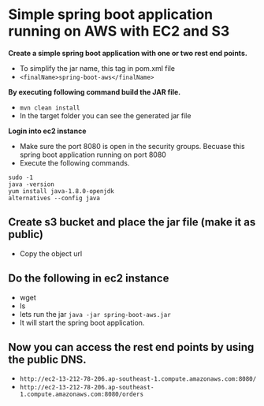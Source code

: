 # Simple spring boot application running on AWS with EC2 and S3

**Create a simple spring boot application with one or two rest end points.**
- To simplify the jar name, this tag in pom.xml file
- ```<finalName>spring-boot-aws</finalName>```

**By executing following command build the JAR file.**
- ```mvn clean install```
- In the target folder you can see the generated jar file

**Login into ec2 instance**
- Make sure the port 8080 is open in the security groups. Becuase this spring boot application running on port 8080
- Execute the following commands.
```
sudo -1
java -version
yum install java-1.8.0-openjdk
alternatives --config java
```
## Create s3 bucket and place the jar file (make it as public)
- Copy the object url

## Do the following in ec2 instance
- wget <paste the s3 object https url>
- ls
- lets run the jar 
```java -jar spring-boot-aws.jar```
- It will start the spring boot application.

## Now you can access the rest end points by using the public DNS.
- ```http://ec2-13-212-78-206.ap-southeast-1.compute.amazonaws.com:8080/```
- ```http://ec2-13-212-78-206.ap-southeast-1.compute.amazonaws.com:8080/orders```
